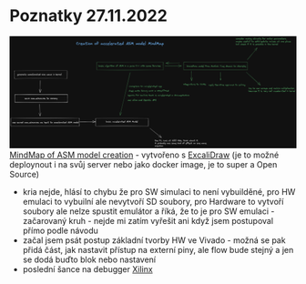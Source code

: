 # Poznatky 27.11.2022

![MindMap of ASM model creation](../misc/asm-model-mindmap.excalidraw.png)
[MindMap of ASM model creation](../misc/asm-model-mindmap.excalidraw.png) - vytvořeno s [ExcaliDraw](https://excalidraw.com/) (je to možné deploynout i na svůj server nebo jako docker image, je to super a Open Source)

- kria nejde, hlásí to chybu že pro SW simulaci to není vybuilděné, pro HW emulaci to vybuilní ale nevytvoří SD soubory, pro Hardware to vytvoří soubory ale nelze spustit emulátor a říká, že to je pro SW emulaci - začarovaný kruh - nejde mi zatím vyřešit ani když jsem postupoval přímo podle návodu
- začal jsem psát postup základní tvorby HW ve Vivado - možná se pak přidá část, jak nastavit přístup na externí piny, ale flow bude stejný a jen se dodá buďto blok nebo nastavení
- poslední šance na debugger [Xilinx](https://docs.xilinx.com/r/en-US/ug1393-vitis-application-acceleration/Launching-Host-and-Kernel-Debug)
